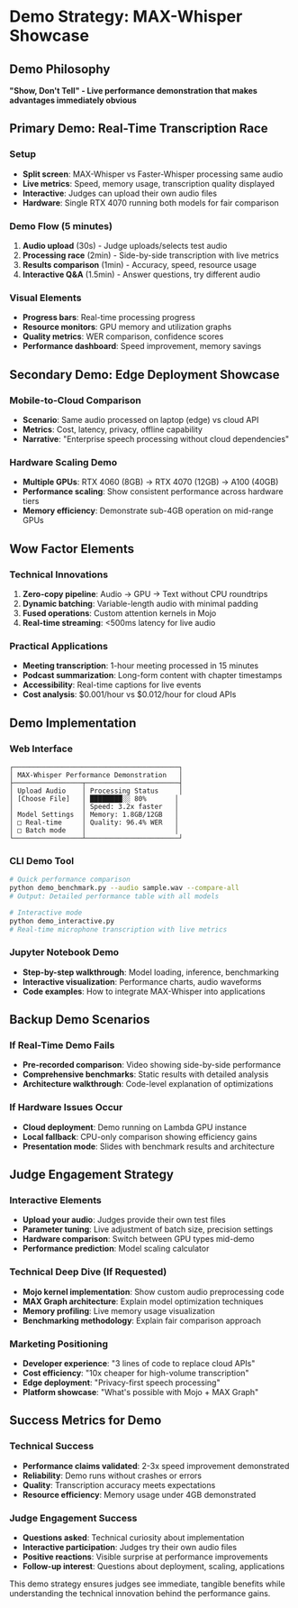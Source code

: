 # Demo Strategy: MAX-Whisper Showcase

## Demo Philosophy
**"Show, Don't Tell" - Live performance demonstration that makes advantages immediately obvious**

## Primary Demo: Real-Time Transcription Race

### Setup
- **Split screen**: MAX-Whisper vs Faster-Whisper processing same audio
- **Live metrics**: Speed, memory usage, transcription quality displayed
- **Interactive**: Judges can upload their own audio files
- **Hardware**: Single RTX 4070 running both models for fair comparison

### Demo Flow (5 minutes)
1. **Audio upload** (30s) - Judge uploads/selects test audio
2. **Processing race** (2min) - Side-by-side transcription with live metrics
3. **Results comparison** (1min) - Accuracy, speed, resource usage
4. **Interactive Q&A** (1.5min) - Answer questions, try different audio

### Visual Elements
- **Progress bars**: Real-time processing progress
- **Resource monitors**: GPU memory and utilization graphs
- **Quality metrics**: WER comparison, confidence scores
- **Performance dashboard**: Speed improvement, memory savings

## Secondary Demo: Edge Deployment Showcase

### Mobile-to-Cloud Comparison
- **Scenario**: Same audio processed on laptop (edge) vs cloud API
- **Metrics**: Cost, latency, privacy, offline capability
- **Narrative**: "Enterprise speech processing without cloud dependencies"

### Hardware Scaling Demo
- **Multiple GPUs**: RTX 4060 (8GB) → RTX 4070 (12GB) → A100 (40GB)
- **Performance scaling**: Show consistent performance across hardware tiers
- **Memory efficiency**: Demonstrate sub-4GB operation on mid-range GPUs

## Wow Factor Elements

### Technical Innovations
1. **Zero-copy pipeline**: Audio → GPU → Text without CPU roundtrips
2. **Dynamic batching**: Variable-length audio with minimal padding
3. **Fused operations**: Custom attention kernels in Mojo
4. **Real-time streaming**: <500ms latency for live audio

### Practical Applications
- **Meeting transcription**: 1-hour meeting processed in 15 minutes
- **Podcast summarization**: Long-form content with chapter timestamps
- **Accessibility**: Real-time captions for live events
- **Cost analysis**: $0.001/hour vs $0.012/hour for cloud APIs

## Demo Implementation

### Web Interface
```
┌─────────────────────────────────────────┐
│ MAX-Whisper Performance Demonstration   │
├─────────────────┬───────────────────────┤
│ Upload Audio    │ Processing Status     │
│ [Choose File]   │ ████████░░ 80%       │
│                 │ Speed: 3.2x faster   │
│ Model Settings  │ Memory: 1.8GB/12GB   │
│ □ Real-time     │ Quality: 96.4% WER   │
│ □ Batch mode    │                      │
└─────────────────┴───────────────────────┘
```

### CLI Demo Tool
```bash
# Quick performance comparison
python demo_benchmark.py --audio sample.wav --compare-all
# Output: Detailed performance table with all models

# Interactive mode
python demo_interactive.py
# Real-time microphone transcription with live metrics
```

### Jupyter Notebook Demo
- **Step-by-step walkthrough**: Model loading, inference, benchmarking
- **Interactive visualization**: Performance charts, audio waveforms
- **Code examples**: How to integrate MAX-Whisper into applications

## Backup Demo Scenarios

### If Real-Time Demo Fails
- **Pre-recorded comparison**: Video showing side-by-side performance
- **Comprehensive benchmarks**: Static results with detailed analysis
- **Architecture walkthrough**: Code-level explanation of optimizations

### If Hardware Issues Occur
- **Cloud deployment**: Demo running on Lambda GPU instance
- **Local fallback**: CPU-only comparison showing efficiency gains
- **Presentation mode**: Slides with benchmark results and architecture

## Judge Engagement Strategy

### Interactive Elements
- **Upload your audio**: Judges provide their own test files
- **Parameter tuning**: Live adjustment of batch size, precision settings
- **Hardware comparison**: Switch between GPU types mid-demo
- **Performance prediction**: Model scaling calculator

### Technical Deep Dive (If Requested)
- **Mojo kernel implementation**: Show custom audio preprocessing code
- **MAX Graph architecture**: Explain model optimization techniques
- **Memory profiling**: Live memory usage visualization
- **Benchmarking methodology**: Explain fair comparison approach

### Marketing Positioning
- **Developer experience**: "3 lines of code to replace cloud APIs"
- **Cost efficiency**: "10x cheaper for high-volume transcription"
- **Edge deployment**: "Privacy-first speech processing"
- **Platform showcase**: "What's possible with Mojo + MAX Graph"

## Success Metrics for Demo

### Technical Success
- **Performance claims validated**: 2-3x speed improvement demonstrated
- **Reliability**: Demo runs without crashes or errors
- **Quality**: Transcription accuracy meets expectations
- **Resource efficiency**: Memory usage under 4GB demonstrated

### Judge Engagement Success
- **Questions asked**: Technical curiosity about implementation
- **Interactive participation**: Judges try their own audio files
- **Positive reactions**: Visible surprise at performance improvements
- **Follow-up interest**: Questions about deployment, scaling, applications

This demo strategy ensures judges see immediate, tangible benefits while understanding the technical innovation behind the performance gains.